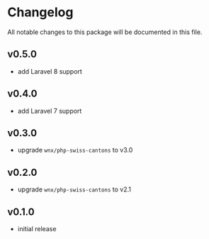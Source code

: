 # Changelog

All notable changes to this package will be documented in this file.

## v0.5.0

- add Laravel 8 support

## v0.4.0

- add Laravel 7 support

## v0.3.0

- upgrade `wnx/php-swiss-cantons` to v3.0

## v0.2.0

- upgrade `wnx/php-swiss-cantons` to v2.1

## v0.1.0

- initial release
